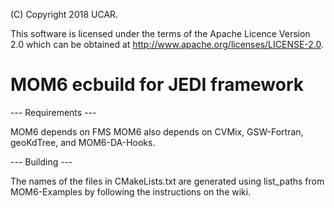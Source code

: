 (C) Copyright 2018 UCAR.

This software is licensed under the terms of the Apache Licence Version 2.0
which can be obtained at http://www.apache.org/licenses/LICENSE-2.0.

# MOM6 ecbuild for JEDI framework

--- Requirements ---

MOM6 depends on FMS
MOM6 also depends on CVMix, GSW-Fortran, geoKdTree, and MOM6-DA-Hooks.

--- Building ---

The names of the files in CMakeLists.txt are generated using list_paths from MOM6-Examples
by following the instructions on the wiki.
